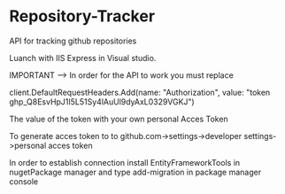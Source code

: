 # Repository-Tracker
API for tracking github repositories

Luanch with IIS Express in Visual studio.

IMPORTANT --> In order for the API to work you must replace 

client.DefaultRequestHeaders.Add(name: "Authorization", value: "token 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")

The value of the token with your own personal Acces Token

To generate acces token to to github.com->settings->developer settings->personal acces token

In order to establish connection install EntityFrameworkTools in nugetPackage manager and type add-migration in package manager console
